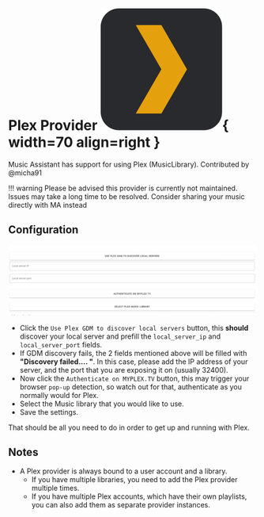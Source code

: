 # Plex Provider ![Preview image](../assets/icons/plex-icon.svg){ width=70 align=right }

Music Assistant has support for using Plex (MusicLibrary). Contributed by @micha91

!!! warning 
    Please be advised this provider is currently not maintained. Issues may take a long time to be resolved. Consider sharing your music directly with MA instead

## Configuration
![Preview image](../assets/screenshots/plex/plex-config-opts.png)

- Click the `Use Plex GDM to discover local servers` button, this **should** discover your local server and prefill the `local_server_ip` and `local_server_port` fields.
- If GDM discovery fails, the 2 fields mentioned above will be filled with **"Discovery failed.... "**. In this case, please add the IP address of your server, and the port that you are exposing it on (usually 32400).
- Now click the `Authenticate on MYPLEX.TV` button, this may trigger your browser `pop-up` detection, so watch out for that, authenticate as you normally would for Plex.
- Select the Music library that you would like to use.
- Save the settings.

That should be all you need to do in order to get up and running with Plex.

## Notes

- A Plex provider is always bound to a user account and a library. 
  - If you have multiple libraries, you need to add the Plex provider multiple times.
  - If you have multiple Plex accounts, which have their own playlists, you can also add them as separate provider instances.
